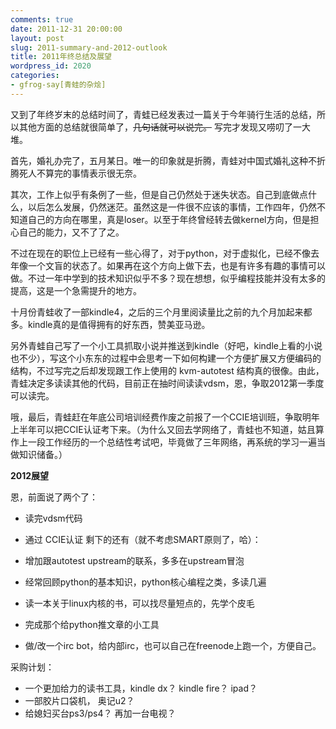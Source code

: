 ```yaml
---
comments: true
date: 2011-12-31 20:00:00
layout: post
slug: 2011-summary-and-2012-outlook
title: 2011年终总结及展望
wordpress_id: 2020
categories:
- gfrog-say[青蛙的杂烩]
---
```


又到了年终岁末的总结时间了，青蛙已经发表过一篇关于今年骑行生活的总结，所以其他方面的总结就很简单了，<strike>几句话就可以说完。</strike> 写完才发现又唠叨了一大堆。  
  
首先，婚礼办完了，五月某日。唯一的印象就是折腾，青蛙对中国式婚礼这种不折腾死人不算完的事情表示很无奈。

其次，工作上似乎有条例了一些，但是自己仍然处于迷失状态。自己到底做点什么，以后怎么发展，仍然迷茫。虽然这是一件很不应该的事情，工作四年，仍然不知道自己的方向在哪里，真是loser。以至于年终曾经转去做kernel方向，但是担心自己的能力，又不了了之。  
  
不过在现在的职位上已经有一些心得了，对于python，对于虚拟化，已经不像去年像一个文盲的状态了。如果再在这个方向上做下去，也是有许多有趣的事情可以做。不过一年中学到的技术知识似乎不多？现在想想，似乎编程技能并没有太多的提高，这是一个急需提升的地方。  
  
十月份青蛙收了一部kindle4，之后的三个月里阅读量比之前的九个月加起来都多。kindle真的是值得拥有的好东西，赞美亚马逊。  
  
另外青蛙自己写了一个小工具抓取小说并推送到kindle（好吧，kindle上看的小说也不少），写这个小东东的过程中会思考一下如何构建一个方便扩展又方便编码的结构，不过写完之后却发现跟工作上使用的 kvm-autotest 结构真的很像。由此，青蛙决定多读读其他的代码，目前正在抽时间读读vdsm，恩，争取2012第一季度可以读完。  
  
哦，最后，青蛙赶在年底公司培训经费作废之前报了一个CCIE培训班，争取明年上半年可以把CCIE认证考下来。（为什么又回去学网络了，青蛙也不知道，姑且算作上一段工作经历的一个总结性考试吧，毕竟做了三年网络，再系统的学习一遍当做知识储备。）

**2012展望**  
  
恩，前面说了两个了：  


  * 读完vdsm代码
  * 通过 CCIE认证
剩下的还有（就不考虑SMART原则了，哈）：  


  * 增加跟autotest upstream的联系，多多在upstream冒泡
  * 经常回顾python的基本知识，python核心编程之类，多读几遍
  * 读一本关于linux内核的书，可以找尽量短点的，先学个皮毛
  * 完成那个给python推文章的小工具
  * 做/改一个irc bot，给内部irc，也可以自己在freenode上跑一个，方便自己。

采购计划：  


  * 一个更加给力的读书工具，kindle dx？ kindle fire？ ipad？
  * 一部胶片口袋机， 奥记u2？
  * 给媳妇买台ps3/ps4？ 再加一台电视？
